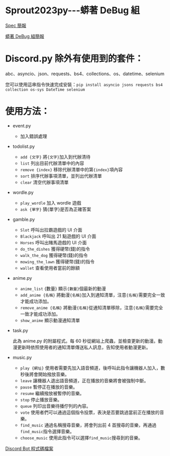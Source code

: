 # Sprout2023py---蟒著 DeBug 組

[Spec 簡報](https://hackmd.io/@Fireball0424/HkED_0UXn)

[蟒著 DeBug 組簡報](https://docs.google.com/presentation/d/1Ih4T5sq7ECS9mVCIYirw-a00Q7mTqpUUkqbTbPMUfWw/edit?usp=sharing)

# Discord.py 除外有使用到的套件：

abc、asyncio、json、requests、bs4、collections、os、datetime、selenium

您可以使用這串指令快速完成安裝：`pip install asyncio jsons requests bs4 collection os-sys DateTime selenium`

# 使用方法：

- event.py
  - 加入錯誤處理
- todolist.py

  - `add {文字}`
    將`{文字}`加入到代辦清待
  - `list`
    列出目前代辦清單中的內容
  - `remove {index}`
    移除代辦清單中的第`{index}`項內容
  - `sort`
    排序代辦事項清單，並列出代辦清單
  - `clear`
    清空代辦事項清單

- wordle.py

  - `play_wordle`
    加入 wordle 遊戲
  - `ask {單字}`
    猜{單字}是否為正確答案

- gamble.py

  - `Slot`
    呼叫出拉霸遊戲的 UI 介面
  - `Blackjack`
    呼叫出 21 點遊戲的 UI 介面
  - `Horses`
    呼叫出賭馬遊戲的 UI 介面
  - `do_the_dishes`
    獲得硬幣(錢)的指令
  - `walk_the_dog`
    獲得硬幣(錢)的指令
  - `mowing_the_lawn`
    獲得硬幣(錢)的指令
  - `wallet`
    查看使用者當前的餘額

- anime.py
  - `anime_list` {數量}
    顯示`{數量}`個最新的動漫
  - `add_anime {名稱}`
    將動漫`{名稱}`加入到通知清單，注意`{名稱}`需要完全一致才能成功添加。
  - `remove_anime {名稱}`
    將動漫`{名稱}`從通知清單移除，注意`{名稱}`需要完全一致才能成功添加。
  - `show_anime`
    顯示動漫通知清單
- task.py

  此為 anime.py 的附屬程式。每 60 秒從網站上爬蟲，並檢查更新的動漫。動漫更新時依照使用者的通知清單傳送私人訊息，告知使用者動漫更新。
- music.py
  - `play {網址}`
    使用者需要先加入語音頻道，後呼叫此指令讓機器人加入，數秒後將會開始撥放音樂。
  - `leave`
    讓機器人退出語音頻道，正在播放的音樂將會被強制中斷。
  - `pause`
    暫停正在播放的音樂。
  - `resume`
    繼續撥放被暫停的音樂。
  - `stop`
    停止播放音樂。
  - `queue`
    列印出音樂待播佇列的內容。
  - `vote`
    使用者們可以通過這個指令投票，表決是否要跳過當前正在播放的音樂。
  - `find_music`
    通過名稱搜尋音樂，將會列出前 4 首搜尋的音樂，再通過`find_music`指令選擇音樂。
  - `choose_music`
    使用此指令可以選擇`find_music`搜尋到的音樂。

[Discord Bot 程式碼檔案](https://github.com/FlyDogDaDa/2023_TW_CsieSprout_DiscordBot)
